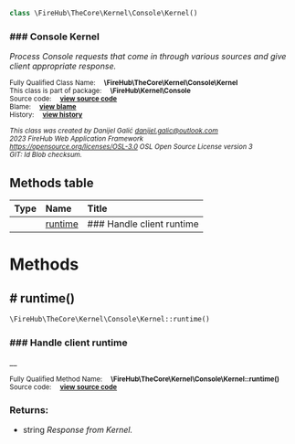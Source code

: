 
```php
class \FireHub\TheCore\Kernel\Console\Kernel()
```

### ### Console Kernel

_Process Console requests that come in through various sources
and give client appropriate response._

<sub>Fully Qualified Class Name:  **\FireHub\TheCore\Kernel\Console\Kernel**</sub><br>
<sub>This class is part of package:  **\FireHub\Kernel\Console**</sub><br>
<sub>Source code:  **[view source code](https://github.com/The-FireHub-Project/TheCore/blob/v1.0/src/kernel/console/firehub.Kernel.php#L26)**</sub><br>
<sub>Blame:  **[view blame](https://github.com/The-FireHub-Project/TheCore/blame/v1.0/src/kernel/console/firehub.Kernel.php)**</sub><br>
<sub>History:  **[view history](https://github.com/The-FireHub-Project/TheCore/commits/v1.0/src/kernel/console/firehub.Kernel.php)**</sub><br>

<sub>_This class was created by Danijel Galić <danijel.galic@outlook.com>_</sub><br>
<sub>_2023 FireHub Web Application Framework_</sub><br>
<sub>_<https://opensource.org/licenses/OSL-3.0> OSL Open Source License version 3_</sub><br>
<sub>_GIT: $Id$ Blob checksum._</sub><br>



## Methods table

| Type  | Name  | Title |
| :---  | :---  | :---  |
||<a href="#runtime()">runtime</a>|### Handle client runtime|


# Methods


<h2><a name="runtime()"># runtime()</a></h2>

```php
\FireHub\TheCore\Kernel\Console\Kernel::runtime()
```

### ### Handle client runtime

__

<sub>Fully Qualified Method Name:  **\FireHub\TheCore\Kernel\Console\Kernel::runtime()**</sub><br>
<sub>Source code:  **[view source code](https://github.com/The-FireHub-Project/TheCore/blob/v1.0/src/kernel/console/firehub.Kernel.php#L31)**</sub><br>


### Returns:

* string _Response from Kernel._


